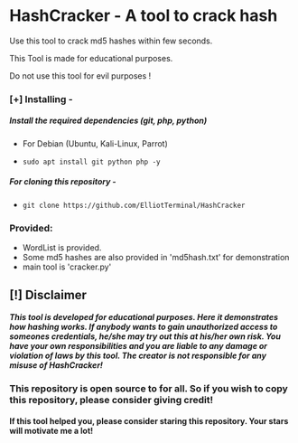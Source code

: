 # HashCracker - A tool to crack hash

Use this tool to crack md5 hashes within few seconds.

This Tool is made for educational purposes.

Do not use this tool for evil purposes !

### [+] Installing - 

##### Install the required dependencies (git, php, python)

- For Debian (Ubuntu, Kali-Linux, Parrot)

- ```sudo apt install git python php -y```
    
##### For cloning this repository -

- ```git clone https://github.com/ElliotTerminal/HashCracker```

### Provided:

 - WordList is provided.
 - Some md5 hashes are also provided in 'md5hash.txt' for demonstration
 - main tool is 'cracker.py'

## [!] Disclaimer
***This tool is developed for educational purposes. Here it demonstrates how hashing works. If anybody wants to gain unauthorized access to someones credentials, he/she may try out this at his/her own risk. You have your own responsibilities and you are liable to any damage or violation of laws by this tool. The creator is not responsible for any misuse of HashCracker!***

### This repository is open source to for all. So if you wish to copy this repository, please consider giving credit!

####  If this tool helped you, please consider staring this repository. Your stars will motivate me a lot!
